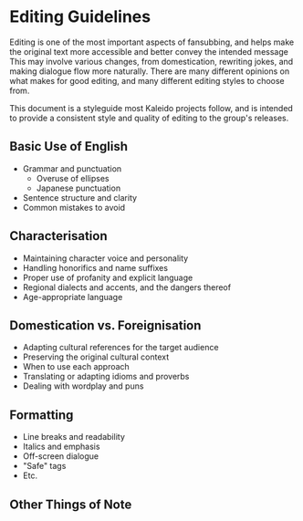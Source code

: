 # Editing Guidelines

Editing is one of the most important aspects of fansubbing,
and helps make the original text more accessible and better convey the intended message
This may involve various changes, from domestication, rewriting jokes, and making dialogue flow more naturally.
There are many different opinions on what makes for good editing,
and many different editing styles to choose from.

This document is a styleguide most Kaleido projects follow,
and is intended to provide a consistent style and quality of editing to the group's releases.

## Basic Use of English

- Grammar and punctuation
  - Overuse of ellipses
  - Japanese punctuation
- Sentence structure and clarity
- Common mistakes to avoid

## Characterisation

- Maintaining character voice and personality
- Handling honorifics and name suffixes
- Proper use of profanity and explicit language
- Regional dialects and accents, and the dangers thereof
- Age-appropriate language

## Domestication vs. Foreignisation

- Adapting cultural references for the target audience
- Preserving the original cultural context
- When to use each approach
- Translating or adapting idioms and proverbs
- Dealing with wordplay and puns

## Formatting

- Line breaks and readability
- Italics and emphasis
- Off-screen dialogue
- "Safe" tags
- Etc.

## Other Things of Note

